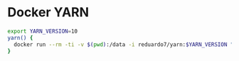 # Docker YARN

```bash
export YARN_VERSION=10
yarn() {
  docker run --rm -ti -v $(pwd):/data -i reduardo7/yarn:$YARN_VERSION "$@"
}
```
